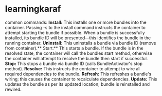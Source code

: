 # learningkaraf
common commands:
**Install:** This installs one or more bundles into the container. Passing -s to the install command instructs the container to attempt starting the bundle if possible. When a bundle is successfully installed, its bundle ID will be presented—this identifies the bundle in the running container.
**Uninstall:** This uninstalls a bundle via bundle ID (remove from container).**
Start:** This starts a bundle. If the bundle is in the resolved state, the container will call the bundles start method, otherwise the container will attempt to resolve the bundle then start if successful.
**Stop:** This stops a bundle via bundle ID (calls BundleActivator's stop method).
**Resolve:** This instructs the container to attempt to wire all required dependencies to the bundle.
**Refresh:** This refreshes a bundle's wiring; this causes the container to recalculate dependencies.
**Update:** This updates the bundle as per its updated location; bundle is reinstalled and rewired.
